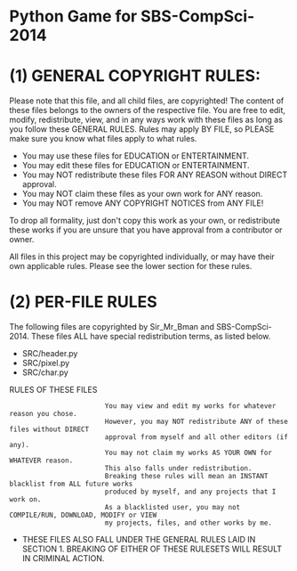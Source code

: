 Python Game for SBS-CompSci-2014
===================

(1) GENERAL COPYRIGHT RULES:
===================

Please note that this file, and all child files, are copyrighted! The content of these files belongs to the owners of the respective file. You are free to edit, modify, redistribute, view, and in any ways work with these files as long as you follow these GENERAL RULES. Rules may apply BY FILE, so PLEASE make sure you know what files apply to what rules.

- You may use these files for EDUCATION or ENTERTAINMENT.
- You may edit these files for EDUCATION or ENTERTAINMENT.
- You may NOT redistribute these files FOR ANY REASON without DIRECT approval.
- You may NOT claim these files as your own work for ANY reason.
- You may NOT remove ANY COPYRIGHT NOTICES from ANY FILE!

To drop all formality, just don't copy this work as your own, or redistribute these works if you are unsure that you have approval from a contributor or owner.

All files in this project may be copyrighted individually, or may have their own applicable rules. Please see the lower section for these rules.


(2) PER-FILE RULES
=================

The following files are copyrighted by Sir_Mr_Bman and SBS-CompSci-2014.
These files ALL have special redistribution terms, as listed below.

- SRC/header.py
- SRC/pixel.py
- SRC/char.py

RULES OF THESE FILES

                            You may view and edit my works for whatever reason you chose.
                            However, you may NOT redistribute ANY of these files without DIRECT
                            approval from myself and all other editors (if any).
                            You may not claim my works AS YOUR OWN for WHATEVER reason.
                            This also falls under redistribution.
                            Breaking these rules will mean an INSTANT blacklist from ALL future works
                            produced by myself, and any projects that I work on.
                            As a blacklisted user, you may not COMPILE/RUN, DOWNLOAD, MODIFY or VIEW
                            my projects, files, and other works by me.

- THESE FILES ALSO FALL UNDER THE GENERAL RULES LAID IN SECTION 1. BREAKING OF EITHER OF THESE RULESETS WILL RESULT IN CRIMINAL ACTION.


